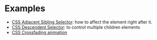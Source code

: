 # Examples

- [CSS Adjacent Sibling Selector](http://codepen.io/cdaein/pen/oZYaop): how to affect the element right after it.
- [CSS Descendent Selector](http://codepen.io/cdaein/pen/NpdPYM): to control multiple children elements
- [CSS Crossfading animation](http://codepen.io/cdaein/pen/LWxEvR)
